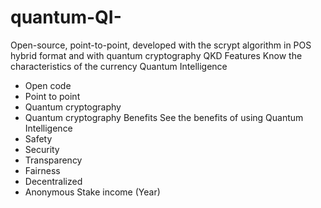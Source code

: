 # quantum-QI-
Open-source, point-to-point, developed with the scrypt algorithm in POS hybrid format and with quantum cryptography QKD
Features
Know the characteristics of the currency Quantum Intelligence

- Open code
- Point to point
- Quantum cryptography 
- Quantum cryptography 
Benefits
See the benefits of using Quantum Intelligence
- Safety
- Security
- Transparency
- Fairness
- Decentralized
- Anonymous
Stake income (Year)
